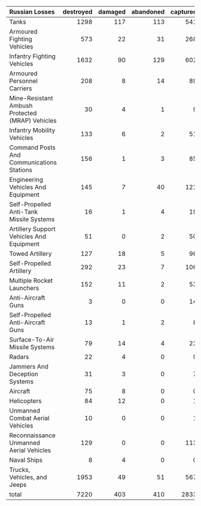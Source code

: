 | Russian Losses                                   |   destroyed |   damaged |   abandoned |   captured |   total |
|:-------------------------------------------------|------------:|----------:|------------:|-----------:|--------:|
| Tanks                                            |        1298 |       117 |         113 |        541 |    2069 |
| Armoured Fighting Vehicles                       |         573 |        22 |          31 |        268 |     894 |
| Infantry Fighting Vehicles                       |        1632 |        90 |         129 |        602 |    2453 |
| Armoured Personnel Carriers                      |         208 |         8 |          14 |         89 |     319 |
| Mine-Resistant Ambush Protected  (MRAP) Vehicles |          30 |         4 |           1 |          9 |      44 |
| Infantry Mobility Vehicles                       |         133 |         6 |           2 |         51 |     192 |
| Command Posts And Communications Stations        |         156 |         1 |           3 |         85 |     245 |
| Engineering Vehicles And Equipment               |         145 |         7 |          40 |        121 |     313 |
| Self-Propelled Anti-Tank Missile Systems         |          16 |         1 |           4 |         19 |      40 |
| Artillery Support Vehicles And Equipment         |          51 |         0 |           2 |         50 |     103 |
| Towed Artillery                                  |         127 |        18 |           5 |         96 |     246 |
| Self-Propelled Artillery                         |         292 |        23 |           7 |        106 |     428 |
| Multiple Rocket Launchers                        |         152 |        11 |           2 |         53 |     218 |
| Anti-Aircraft Guns                               |           3 |         0 |           0 |         14 |      17 |
| Self-Propelled Anti-Aircraft Guns                |          13 |         1 |           2 |          8 |      24 |
| Surface-To-Air Missile Systems                   |          79 |        14 |           4 |         23 |     120 |
| Radars                                           |          22 |         4 |           0 |          9 |      35 |
| Jammers And Deception Systems                    |          31 |         3 |           0 |          7 |      41 |
| Aircraft                                         |          75 |         8 |           0 |          0 |      83 |
| Helicopters                                      |          84 |        12 |           0 |          1 |      97 |
| Unmanned Combat Aerial Vehicles                  |          10 |         0 |           0 |          1 |      11 |
| Reconnaissance Unmanned Aerial Vehicles          |         129 |         0 |           0 |        113 |     242 |
| Naval Ships                                      |           8 |         4 |           0 |          0 |      12 |
| Trucks, Vehicles, and Jeeps                      |        1953 |        49 |          51 |        567 |    2620 |
| total                                            |        7220 |       403 |         410 |       2833 |   10866 |